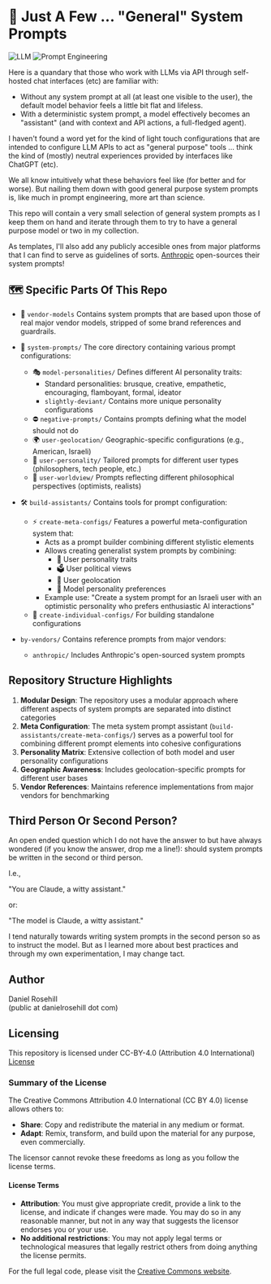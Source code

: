 # 🤖 Just A Few ... "General" System Prompts
 
![LLM](https://img.shields.io/badge/LLM-blue)
![Prompt Engineering](https://img.shields.io/badge/Prompt_Engineering-green)

Here is a quandary that those who work with LLMs via API through self-hosted chat interfaces (etc) are familiar with:

- Without any system prompt at all (at least one visible to the user), the default model behavior feels a little bit flat and lifeless.
- With a deterministic system prompt, a model effectively becomes an "assistant" (and with context and API actions, a full-fledged agent).   

I haven't found a word yet for the kind of light touch configurations that are intended to configure LLM APIs to act as "general purpose" tools ... think the kind of (mostly) neutral experiences provided by interfaces like ChatGPT (etc).

We all know intuitively what these behaviors feel like (for better and for worse). But nailing them down with good general purpose system prompts is, like much in prompt engineering, more art than science. 

This repo will contain a very small selection of general system prompts as I keep them on hand and iterate through them to try to have a general purpose model or two in my collection. 

As templates, I'll also add any publicly accesible ones from major platforms that I can find to serve as guidelines of sorts. [Anthropic](https://docs.anthropic.com/en/release-notes/system-prompts#feb-24th-2025) open-sources their system prompts!

## 🗺️ Specific Parts Of This Repo

- 🏢 `vendor-models` Contains system prompts that are based upon those of real major vendor models, stripped of some brand references and guardrails. 
- 🎯 `system-prompts/` The core directory containing various prompt configurations:
  - 🎭 `model-personalities/` Defines different AI personality traits:
    - Standard personalities: brusque, creative, empathetic, encouraging, flamboyant, formal, ideator
    - `slightly-deviant/` Contains more unique personality configurations
  - ⛔ `negative-prompts/` Contains prompts defining what the model should not do
  - 🌍 `user-geolocation/` Geographic-specific configurations (e.g., American, Israeli)
  - 👤 `user-personality/` Tailored prompts for different user types (philosophers, tech people, etc.)
  - 🌈 `user-worldview/` Prompts reflecting different philosophical perspectives (optimists, realists)

- 🛠️ `build-assistants/` Contains tools for prompt configuration:
  - ⚡ `create-meta-configs/` Features a powerful meta-configuration system that:
    - Acts as a prompt builder combining different stylistic elements
    - Allows creating generalist system prompts by combining:
      - 🎨 User personality traits
      - 🗳️ User political views
      - 📍 User geolocation
      - 🤖 Model personality preferences
    - Example use: "Create a system prompt for an Israeli user with an optimistic personality who prefers enthusiastic AI interactions"
  - 📝 `create-individual-configs/` For building standalone configurations

- `by-vendors/` Contains reference prompts from major vendors:
  - `anthropic/` Includes Anthropic's open-sourced system prompts

## Repository Structure Highlights

1. **Modular Design**: The repository uses a modular approach where different aspects of system prompts are separated into distinct categories
2. **Meta Configuration**: The meta system prompt assistant (`build-assistants/create-meta-configs/`) serves as a powerful tool for combining different prompt elements into cohesive configurations
3. **Personality Matrix**: Extensive collection of both model and user personality configurations
4. **Geographic Awareness**: Includes geolocation-specific prompts for different user bases
5. **Vendor References**: Maintains reference implementations from major vendors for benchmarking

## Third Person Or Second Person?

An open ended question which I do not have the answer to but have always wondered (if you know the answer, drop me a line!): should system prompts be written in the second or third person.

I.e., 

"You are Claude, a witty assistant."

or:

"The model is Claude, a witty assistant."

I tend naturally towards writing system prompts in the second person so as to instruct the model. But as I learned more about best practices and through my own experimentation, I may change tact. 

## Author

Daniel Rosehill  
(public at danielrosehill dot com)

## Licensing

This repository is licensed under CC-BY-4.0 (Attribution 4.0 International) 
[License](https://creativecommons.org/licenses/by/4.0/)

### Summary of the License
The Creative Commons Attribution 4.0 International (CC BY 4.0) license allows others to:
- **Share**: Copy and redistribute the material in any medium or format.
- **Adapt**: Remix, transform, and build upon the material for any purpose, even commercially.

The licensor cannot revoke these freedoms as long as you follow the license terms.

#### License Terms
- **Attribution**: You must give appropriate credit, provide a link to the license, and indicate if changes were made. You may do so in any reasonable manner, but not in any way that suggests the licensor endorses you or your use.
- **No additional restrictions**: You may not apply legal terms or technological measures that legally restrict others from doing anything the license permits.

For the full legal code, please visit the [Creative Commons website](https://creativecommons.org/licenses/by/4.0/legalcode).